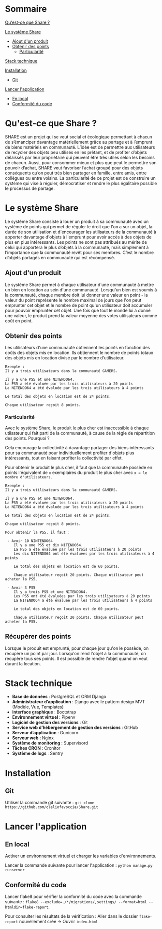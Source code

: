 # Sommaire
[Qu'est-ce que Share ?](#qu'est-ce-que-share)

[Le système Share](#le-système-share)
- [Ajout d'un produit](#ajout-d'un-produit)
- [Obtenir des points](#obtenir-des-points)
  - [Particularité](#particularité)

[Stack technique](#stack-technique)

[Installation](#installation)
- [Git](#git)

[Lancer l'application](#lancer-l'application)
- [En local](#en-local)
- [Conformité du code](#conformité-du-code)

# Qu'est-ce que Share ?

SHARE est un projet qui se veut social et écologique permettant à chacun de s’émanciper davantage matériellement
        grâce au partage et à l’emprunt de biens matériels en communauté. L’idée est de permettre aux utilisateurs de
        recycler des objets peu utilisés en les prêtant, et de profiter d’objets délaissés par leur propriétaire qui
        peuvent être très utiles selon les besoins de chacun. Aussi, pour consommer mieux et plus que peut le permettre
        son pouvoir d’achat, SHARE veut favoriser l’achat groupé pour des objets conséquents qu’on peut très bien
        partager en famille, entre amis, entre collègues ou entre voisins. La particularité de ce projet est de
        construire un système qui vise à réguler, démocratiser et rendre le plus égalitaire possible le processus de partage.

# Le système Share

Le système Share consiste à louer un produit à sa communauté avec un système de points qui permet de réguler
le droit que l'on a sur un objet, la durée de son utilisation et d'encourager les utilisateurs de la communauté 
à apporter davantage d'objets à l'emprunt pour avoir accès à des objets de plus en plus intéressants.
Les points ne sont pas attribués au mérite de celui qui apportera le plus d’objets à la communauté, mais
simplement à l’importance que la communauté revêt pour ses membres. C’est le nombre d’objets partagés en
communauté qui est récompensé.

## Ajout d'un produit
Le système Share permet à chaque utilisateur d'une communauté à mettre un bien en location au sein
d'une communauté. Lorsqu'un bien est soumis à la communauté, chaque membre doit lui donner une
valeur en point - la valeur du point représente le nombre maximal de jours que l'on peut emprunter
cet objet et le nombre de point qu'un utilisateur doit accumuler pour pouvoir emprunter cet objet.
Une fois que tout le monde lui a donné une valeur, le produit prend la valeur moyenne des votes
utilisateurs comme coût en point.

## Obtenir des points
Les utilisateurs d'une communauté obtiennent les points en fonction des coûts des
objets mis en location. Ils obtiennent le nombre de points totaux des objets mis en location
divisé par le nombre d'utilisateur.
```
Exemple :
Il y a trois utilisateurs dans la communauté GAMERS.

Il y a une PS5 et une NITENDO64. 
La PS5 a été évaluée par les trois utilisateurs à 20 points
La NITENDO64 a été évaluée par les trois utilisateurs à 4 points

Le total des objets en location est de 24 points.

Chaque utilisateur reçoit 8 points.
```

### Particularité

Avec le système Share, le produit
le plus cher est inaccessible à chaque utilsateur qui fait parti de la communauté,
à cause de la règle de répartition des points. Pourquoi ? 

Cela encourage la collectivité
à davantage partager des biens intéressants pour sa communauté pour
individuellement profiter d'objets plus intéressants, tout en faisant profiter la
collectivité par effet.

Pour obtenir le produit le plus cher, il faut que 
la communauté possède en points l'équivalent de ```x``` exemplaires
du produit le plus cher avec ```x = le nombre d'utilisateurs.```

```
Exemple :
Il y a trois utilisateurs dans la communauté GAMERS.

Il y a une PS5 et une NITENDO64. 
La PS5 a été évaluée par les trois utilisateurs à 20 points
La NITENDO64 a été évaluée par les trois utilisateurs à 4 points

Le total des objets en location est de 24 points.

Chaque utilisateur reçoit 8 points.

Pour obtenir la PS5, il faut :

 - Avoir 10 NINTENDO64
    Il y a une PS5 et dix NITENDO64. 
    La PS5 a été évaluée par les trois utilisateurs à 20 points
    Les dix NITENDO64 ont été évaluées par les trois utilisateurs à 4 points

    Le total des objets en location est de 60 points.

    Chaque utilisateur reçoit 20 points. Chaque utilisateur peut acheter la PS5.
    
 - Avoir 3 PS5
    Il y a trois PS5 et une NITENDO64. 
    Les PS5 ont été évaluées par les trois utilisateurs à 20 points
    La NITENDO64 a été évaluée par les trois utilisateurs à 4 points

    Le total des objets en location est de 60 points.

    Chaque utilisateur reçoit 20 points. Chaque utilisateur peut acheter la PS5.
```

## Récupérer des points
Lorsque le produit est emprunté, pour chaque jour qu'on le possède, on récupère un point par jour.
Lorsqu'on rend l'objet à la communauté, on récupère tous ses points. Il est possible de rendre l’objet
quand on veut durant la location.

# Stack technique
- **Base de données** : PostgreSQL et ORM Django
- **Administrateur d’application** : Django avec le pattern design MVT (Modèle, Vue, Templates)
- **Interface graphique** : Bootstrap
- **Environnement virtuel** : Pipenv
- **Logiciel de gestion des versions** : Git
- **Service web d’hébergement de gestion des versions** : GitHub
- **Serveur d’application** : Gunicorn
- **Serveur web** : Nginx
- **Système de monitoring** : Supervisord
- **Tâches CRON** : Cronitor
- **Système de logs** : Sentry

# Installation

## Git
Utiliser la commande git suivante : ```git clone https://github.com/cleliofavoccia/Share.git```


# Lancer l'application

## En local
Activer un environnement virtuel et charger les variables d'environnements.

Lancer la commande suivante pour lancer l'application : ```python manage.py runserver```

## Conformité du code
Lancer flake8 pour vérifier la conformité du code avec la commande suivante : ```flake8 --exclude=./*/migrations/,settings/ --format=html --htmldir=flake-report```.

Pour consulter les résultats de la vérification : Aller dans le dossier ```flake-report``` nouvellement crée -> Ouvrir ```index.html```

